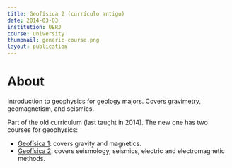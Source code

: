 ```yaml
---
title: Geofísica 2 (currículo antigo)
date: 2014-03-03
institution: UERJ
course: university
thumbnail: generic-course.png
layout: publication
---
```


# About

Introduction to geophysics for geology majors.
Covers gravimetry, geomagnetism, and seismics.

Part of the old curriculum (last taught in 2014).
The new one has two courses for geophysics:

* [Geofísica 1](/teaching/geofisica1.html): covers gravity and
  magnetics.
* [Geofísica 2](/teaching/geofisica2.html): covers seismology,
  seismics, electric and electromagnetic methods.
